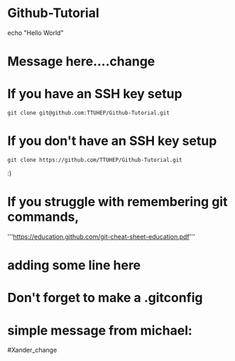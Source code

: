 # Github-Tutorial

echo "Hello World"
# Message here....change


# If you have an SSH key setup
```git clone git@github.com:TTUHEP/Github-Tutorial.git```

# If you don't have an SSH key setup
```git clone https://github.com/TTUHEP/Github-Tutorial.git```

:)

# If you struggle with remembering git commands,
'''https://education.github.com/git-cheat-sheet-education.pdf'''

# adding some line here

# Don't forget to make a .gitconfig

# simple message from michael:

#Xander_change

